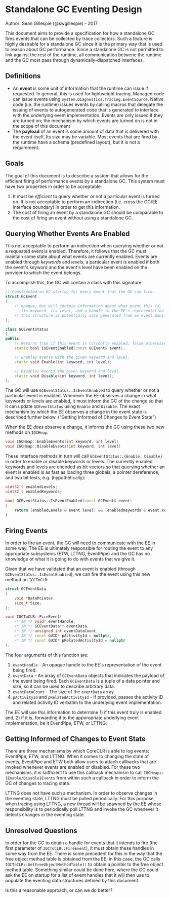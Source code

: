 # Standalone GC Eventing Design

Author: Sean Gillespie (@swgillespie) - 2017

This document aims to provide a specification for how a standalone GC fires
events that can be collected by trace collectors. Such a feature is highly desirable
for a standalone GC since it is the primary way that is used to reason about
GC performance. Since a standalone GC is not permitted to link against the rest of the runtime, all
communication betwene the runtime and the GC most pass through dynamically-dispatched interfaces.

## Definitions

* An **event** is some unit of information that the runtime can issue if requested. In general,
this is used for lightweight tracing. Managed code can issue events using
`System.Diagnostics.Tracing.EventSource`. Native code (i.e. the runtime) issues events by calling macros
that delegate the issuing of events to autogenerated code that is generated to interface with the
underlying event implementation. Events are only issued if they are turned on; the mechanism by which
events are turned on is not in the scope of this document
* The **payload** of an event is some amount of data that is delivered with the event itself. Its size
may be variable. Most events that are fired by the runtime have a schema (predefined layout), but it
is not a requirement.

## Goals

The goal of this document is to describe a system that allows for the efficient firing of
performance events by a standalone GC. This system must have two properties in order to be
acceptable:

1. It must be *efficient* to query whether or not a particular event is turned on. It is not acceptable
to perform an indirection (i.e. cross the GC/EE interface boundary) in order to get this information.
2. The cost of firing an event by a standalone GC should be comparable to the cost of firing an event
without using a standalone GC.

## Querying Whether Events Are Enabled

Tt is not acceptable to perform an indirection when querying whether or not a requested event
is enabled. Therefore, it follows that the GC must maintain some state about what events are currently 
enabled. Events are enabled through *keywords* and *levels*; a particular event is enabled if both the 
event's keyword and the event's level have been enabled on the provider to which the event belongs.

To accomplish this, the GC will contain a class with this signature:

```c++
// Constructed on GC startup for every event that the GC can fire.
struct GCEvent
{
    /* opaque, but will contain information about what event this is,
       its keyword, its level, and a handle to the EE's representation of this event */
    /* this structure is potentially auto-generated from an event manifest */
};

class GCEventStatus
{
public:
    // Returns true if this event is currently enabled, false otherwise.
    static bool IsEventEnabled(const GCEvent& event);

    // Enables events with the given keyword and level.
    static void Enable(int keyword, int level);

    // Disables events the given keyword and level.
    static void Disable(int keyword, int level);
};

```

The GC will use `GCEventStatus::IsEventEnabled` to query whether or not a particular event is enabled.
Whenever the EE observes a change in what keywords or levels are enabled, it must inform the GC of the
change so that it can update `GCEventStatus` using `Enable` and `Disable`. The exact mechanism by which
the EE observes a change in the event state is described further below. ("Getting Informed of Changes to 
Event State")

When the EE *does* observe a change, it informs the GC using these two new methods on `IGCHeap`:

```c++
void IGCHeap::EnableEvents(int keyword, int level)
void IGCHeap::DisableEvents(int keyword, int level)
```


These interface methods in turn will call `GCEventStatus::{Enable, Disable}` in order
to enable or disable keywords or levels. The currently enabled keywords and levels are encoded as
bit vectors so that querying whether an event is enabled is as fast as loading three globals, a pointer
dereference, and two bit tests, e.g. (hypothetically):

```c++
uint32_t enabledLevels;
uint32_t enabledKeywords;

bool GCEventStatus::IsEventEnabled(const GCEvent& event)
{
    return (enabledLevels & event.level) && (enabledKeywords & event.keyword);
}
```

## Firing Events

In order to fire an event, the GC will need to communicate with the EE in some way. The EE is ultimately
responsible for routing the event to any appropriate subsystems (ETW, LTTNG, EventPipe) and the GC has
no knowledge of what it is going to do with events that we give it.

Given that we have validated that an event is enabled (through `GCEventStatus::IsEventEnabled`), we can
fire the event using this new method on `IGCToCLR`:

```c++
struct GCEventData
{
    void *DataPointer;
    size_t Size;
};

void IGCToCLR::FireEvent(
    /* IN */ void* eventHandle,
    /* IN */ GCEventData** eventData,
    /* IN */ unsigned int eventDataCount,
    /* IN */ const GUID* pActivityId = nullptr,
    /* IN */ const GUID* pRelatedActivityId = nullptr
);
```

The four arguments of this function are:
1. `eventHandle` - An opaque handle to the EE's representation of the event being fired.
2. `eventData` - An array of `GCEventData` objects that indicates the payload of the event being fired.
Each `GCEventData` is a tuple of a data pointer and size, so it can be used to describe arbitrary data.
3. `eventDataCount` - The size of the `eventData` array.
4. `pActivityId` and `pRelatedActivityId` - If provided, passes the activity ID and related activity ID
verbatim to the underlying event implementation.

The EE will use this information to determine 1) if this event truly is enabled and, 2) if it is,
forwarding it to the apporopriate underlying event implementation, be it EventPipe, ETW, or LTTNG.

## Getting Informed of Changes to Event State

There are three mechanisms by which CoreCLR is able to log events: EventPipe, ETW, and LTTNG. When it
comes to changing the state of events, EventPipe and ETW both allow users to attach callbacks that are
invoked whenever events are enabled or disabled. For these two mechanisms, it is sufficient to use
this callback mechanism to call `IGCHeap::{Enable/Disable}Events` from within such a callback in order
to inform the GC of changes to tracing state.

LTTNG does not have such a mechanism. In order to observe changes in the eventing state, LTTNG must be
polled periodically. For this purpose, when tracing using LTTNG, a new thread will be spawned by the EE
whose responsibility is to periodically poll LTTNG and invoke the GC whenever it detects changes in the
eventing state.

## Unresolved Questions

In order for the GC to obtain a handle for events that it intends to fire (the first parameter of
`IGCToCLR::FireEvent`), it must obtain these handles in some way from the EE. There is some precedent 
for this in the way that the free object method table is obtained from the EE; in this case, the GC
calls `IGCToCLR::GetFreeObjectMethodTable()` to obtain a pointer to the free object method table.
Something similar could be done here, where the GC could ask the EE on startup for a list of event
handles that it will then use to populate the eventing data structures defined by this document.

Is this a reasonable approach, or can we do better?

